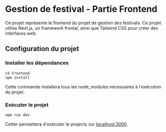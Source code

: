 # Gestion de festival - Partie Frontend
Ce projet représente le frontend du projet de gestion des festivals. Ce projet utilise Next.js, un framework frontal, ainsi que Tailwind CSS pour créer des interfaces web.

## Configuration du projet

### Installer les dépendances
```shell
cd Frontend
npm install
```
Cette commande installera tous les node_modules nécessaires à l'exécution du projet.

### Exécuter le projet
```shell
npm run dev
```
Cetter permettera d'exécuter le projects sur [localhost:3000]("http://localhost:3000/gestion-festival").
